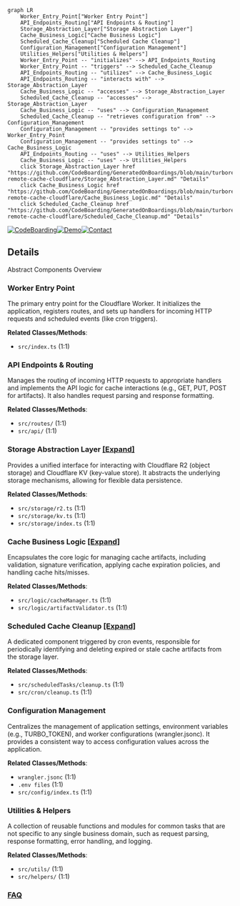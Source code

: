 ```mermaid
graph LR
    Worker_Entry_Point["Worker Entry Point"]
    API_Endpoints_Routing["API Endpoints & Routing"]
    Storage_Abstraction_Layer["Storage Abstraction Layer"]
    Cache_Business_Logic["Cache Business Logic"]
    Scheduled_Cache_Cleanup["Scheduled Cache Cleanup"]
    Configuration_Management["Configuration Management"]
    Utilities_Helpers["Utilities & Helpers"]
    Worker_Entry_Point -- "initializes" --> API_Endpoints_Routing
    Worker_Entry_Point -- "triggers" --> Scheduled_Cache_Cleanup
    API_Endpoints_Routing -- "utilizes" --> Cache_Business_Logic
    API_Endpoints_Routing -- "interacts with" --> Storage_Abstraction_Layer
    Cache_Business_Logic -- "accesses" --> Storage_Abstraction_Layer
    Scheduled_Cache_Cleanup -- "accesses" --> Storage_Abstraction_Layer
    Cache_Business_Logic -- "uses" --> Configuration_Management
    Scheduled_Cache_Cleanup -- "retrieves configuration from" --> Configuration_Management
    Configuration_Management -- "provides settings to" --> Worker_Entry_Point
    Configuration_Management -- "provides settings to" --> Cache_Business_Logic
    API_Endpoints_Routing -- "uses" --> Utilities_Helpers
    Cache_Business_Logic -- "uses" --> Utilities_Helpers
    click Storage_Abstraction_Layer href "https://github.com/CodeBoarding/GeneratedOnBoardings/blob/main/turborepo-remote-cache-cloudflare/Storage_Abstraction_Layer.md" "Details"
    click Cache_Business_Logic href "https://github.com/CodeBoarding/GeneratedOnBoardings/blob/main/turborepo-remote-cache-cloudflare/Cache_Business_Logic.md" "Details"
    click Scheduled_Cache_Cleanup href "https://github.com/CodeBoarding/GeneratedOnBoardings/blob/main/turborepo-remote-cache-cloudflare/Scheduled_Cache_Cleanup.md" "Details"
```

[![CodeBoarding](https://img.shields.io/badge/Generated%20by-CodeBoarding-9cf?style=flat-square)](https://github.com/CodeBoarding/CodeBoarding)[![Demo](https://img.shields.io/badge/Try%20our-Demo-blue?style=flat-square)](https://www.codeboarding.org/demo)[![Contact](https://img.shields.io/badge/Contact%20us%20-%20contact@codeboarding.org-lightgrey?style=flat-square)](mailto:contact@codeboarding.org)

## Details

Abstract Components Overview

### Worker Entry Point
The primary entry point for the Cloudflare Worker. It initializes the application, registers routes, and sets up handlers for incoming HTTP requests and scheduled events (like cron triggers).


**Related Classes/Methods**:

- `src/index.ts` (1:1)


### API Endpoints & Routing
Manages the routing of incoming HTTP requests to appropriate handlers and implements the API logic for cache interactions (e.g., GET, PUT, POST for artifacts). It also handles request parsing and response formatting.


**Related Classes/Methods**:

- `src/routes/` (1:1)
- `src/api/` (1:1)


### Storage Abstraction Layer [[Expand]](./Storage_Abstraction_Layer.md)
Provides a unified interface for interacting with Cloudflare R2 (object storage) and Cloudflare KV (key-value store). It abstracts the underlying storage mechanisms, allowing for flexible data persistence.


**Related Classes/Methods**:

- `src/storage/r2.ts` (1:1)
- `src/storage/kv.ts` (1:1)
- `src/storage/index.ts` (1:1)


### Cache Business Logic [[Expand]](./Cache_Business_Logic.md)
Encapsulates the core logic for managing cache artifacts, including validation, signature verification, applying cache expiration policies, and handling cache hits/misses.


**Related Classes/Methods**:

- `src/logic/cacheManager.ts` (1:1)
- `src/logic/artifactValidator.ts` (1:1)


### Scheduled Cache Cleanup [[Expand]](./Scheduled_Cache_Cleanup.md)
A dedicated component triggered by cron events, responsible for periodically identifying and deleting expired or stale cache artifacts from the storage layer.


**Related Classes/Methods**:

- `src/scheduledTasks/cleanup.ts` (1:1)
- `src/cron/cleanup.ts` (1:1)


### Configuration Management
Centralizes the management of application settings, environment variables (e.g., TURBO_TOKEN), and worker configurations (wrangler.jsonc). It provides a consistent way to access configuration values across the application.


**Related Classes/Methods**:

- `wrangler.jsonc` (1:1)
- `.env files` (1:1)
- `src/config/index.ts` (1:1)


### Utilities & Helpers
A collection of reusable functions and modules for common tasks that are not specific to any single business domain, such as request parsing, response formatting, error handling, and logging.


**Related Classes/Methods**:

- `src/utils/` (1:1)
- `src/helpers/` (1:1)




### [FAQ](https://github.com/CodeBoarding/GeneratedOnBoardings/tree/main?tab=readme-ov-file#faq)